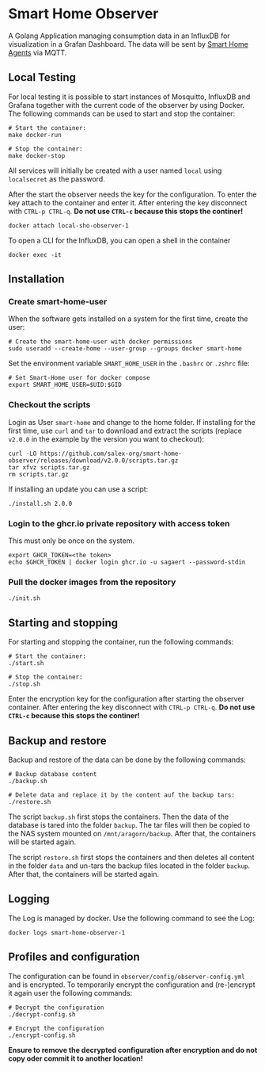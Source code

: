 # Smart Home Observer
A Golang Application managing consumption data in an InfluxDB for visualization
in a Grafan Dashboard. The data will be sent by [Smart Home Agents](https://github.com/salex-org/smart-home-agent)
via MQTT.

## Local Testing

For local testing it is possible to start instances of Mosquitto, InfluxDB and Grafana together with the
current code of the observer by using Docker.
The following commands can be used to start and stop the container:

```shell
# Start the container:
make docker-run

# Stop the container:
make docker-stop
```

All services will initially be created with a user named `local` using `localsecret` as the password.

After the start the observer needs the key for the configuration. To enter the key attach to the container
and enter it. After entering the key disconnect with `CTRL-p CTRL-q`. **Do not use `CTRL-c` because this stops the continer!**

```shell
docker attach local-sho-observer-1
```

To open a CLI for the InfluxDB, you can open a shell in the container

```shell
docker exec -it 
```

## Installation

### Create smart-home-user

When the software gets installed on a system for the first time, create the user:

```shell
# Create the smart-home-user with docker permissions
sudo useradd --create-home --user-group --groups docker smart-home
```

Set the environment variable `SMART_HOME_USER` in the `.bashrc` or `.zshrc` file:

```shell
# Set Smart-Home user for docker compose
export SMART_HOME_USER=$UID:$GID
```

### Checkout the scripts

Login as User `smart-home` and change to the home folder.
If installing for the first time, use `curl` and `tar` to download and extract the scripts
(replace `v2.0.0` in the example by the version you want to checkout):

```shell
curl -LO https://github.com/salex-org/smart-home-observer/releases/download/v2.0.0/scripts.tar.gz
tar xfvz scripts.tar.gz
rm scripts.tar.gz
```

If installing an update you can use a script:

```shell
./install.sh 2.0.0
```

### Login to the ghcr.io private repository with access token

This must only be once on the system.

```shell
export GHCR_TOKEN=<the token> 
echo $GHCR_TOKEN | docker login ghcr.io -u sagaert --password-stdin
```

### Pull the docker images from the repository

```shell
./init.sh
```

## Starting and stopping
For starting and stopping the container, run the following commands:

```shell
# Start the container:
./start.sh

# Stop the container:
./stop.sh
```

Enter the encryption key for the configuration after starting the observer container.
After entering the key disconnect with `CTRL-p CTRL-q`. **Do not use `CTRL-c` because this stops the continer!**

## Backup and restore
Backup and restore of the data can be done by the following commands:

```shell
# Backup database content
./backup.sh

# Delete data and replace it by the content auf the backup tars:
./restore.sh
```

The script `backup.sh` first stops the containers. Then the data of the database is tared into
the folder `backup`. The tar files will then be copied to the NAS system mounted on `/mnt/aragorn/backup`. After
that, the containers will be started again.

The script `restore.sh` first stops the containers and then deletes all content in the folder `data` and un-tars
the backup files located in the folder `backup`. After that, the containers will be started again.

## Logging

The Log is managed by docker. Use the following command to see the Log:

```shell
docker logs smart-home-observer-1
```

## Profiles and configuration

The configuration can be found in `observer/config/observer-config.yml` and
is encrypted. To temporarily encrypt the configuration and (re-)encrypt it
again user the following commands:

```shell
# Decrypt the configuration
./decrypt-config.sh

# Encrypt the configuration
./encrypt-config.sh
```

**Ensure to remove the decrypted configuration after encryption and
do not copy oder commit it to another location!**